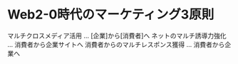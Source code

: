 # Web2-0時代のマーケティング3原則
 マルチクロスメディア活用 … [企業]から[消費者]へ
 ネットのマルチ誘導力強化 … 消費者から企業サイトへ
 消費者からのマルチレスポンス獲得 … 消費者から企業へ
